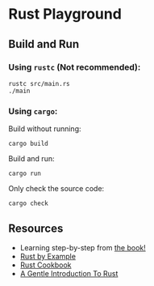 # Rust Playground

## Build and Run

### Using `rustc` (Not recommended):

```
rustc src/main.rs
./main 
```

### Using `cargo`:

Build without running:

```
cargo build
```

Build and run:

```
cargo run
```

Only check the source code:

```
cargo check
```

## Resources

- Learning step-by-step from [the book!](https://doc.rust-lang.org/book/title-page.html)
- [Rust by Example](https://doc.rust-lang.org/rust-by-example/)
- [Rust Cookbook](https://rust-lang-nursery.github.io/rust-cookbook/)
- [A Gentle Introduction To Rust](https://stevedonovan.github.io/rust-gentle-intro/)